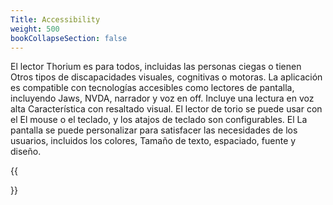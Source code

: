 ```yaml
---
Title: Accessibility
weight: 500
bookCollapseSection: false
---
```



El lector Thorium es para todos, incluidas las personas ciegas o tienen
Otros tipos de discapacidades visuales, cognitivas o motoras. La aplicación
es compatible con tecnologías accesibles como lectores de pantalla,
incluyendo Jaws, NVDA, narrador y voz en off. Incluye una lectura en voz alta
Característica con resaltado visual. El lector de torio se puede usar con el
El mouse o el teclado, y los atajos de teclado son configurables. El
La pantalla se puede personalizar para satisfacer las necesidades de los usuarios, incluidos los colores,
Tamaño de texto, espaciado, fuente y diseño.

{{<section>}}
